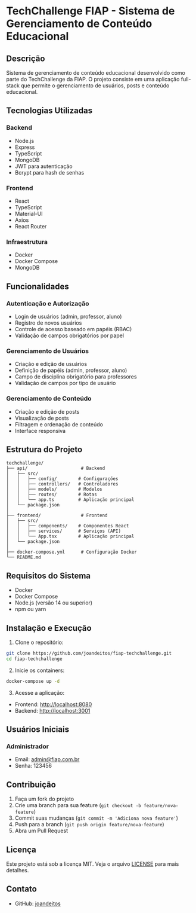 # TechChallenge FIAP - Sistema de Gerenciamento de Conteúdo Educacional

## Descrição
Sistema de gerenciamento de conteúdo educacional desenvolvido como parte do TechChallenge da FIAP. O projeto consiste em uma aplicação full-stack que permite o gerenciamento de usuários, posts e conteúdo educacional.

## Tecnologias Utilizadas

### Backend
- Node.js
- Express
- TypeScript
- MongoDB
- JWT para autenticação
- Bcrypt para hash de senhas

### Frontend
- React
- TypeScript
- Material-UI
- Axios
- React Router

### Infraestrutura
- Docker
- Docker Compose
- MongoDB

## Funcionalidades

### Autenticação e Autorização
- Login de usuários (admin, professor, aluno)
- Registro de novos usuários
- Controle de acesso baseado em papéis (RBAC)
- Validação de campos obrigatórios por papel

### Gerenciamento de Usuários
- Criação e edição de usuários
- Definição de papéis (admin, professor, aluno)
- Campo de disciplina obrigatório para professores
- Validação de campos por tipo de usuário

### Gerenciamento de Conteúdo
- Criação e edição de posts
- Visualização de posts
- Filtragem e ordenação de conteúdo
- Interface responsiva

## Estrutura do Projeto

```
techchallenge/
├── api/                    # Backend
│   ├── src/
│   │   ├── config/        # Configurações
│   │   ├── controllers/   # Controladores
│   │   ├── models/        # Modelos
│   │   ├── routes/        # Rotas
│   │   └── app.ts         # Aplicação principal
│   └── package.json
│
├── frontend/               # Frontend
│   ├── src/
│   │   ├── components/    # Componentes React
│   │   ├── services/      # Serviços (API)
│   │   └── App.tsx        # Aplicação principal
│   └── package.json
│
├── docker-compose.yml      # Configuração Docker
└── README.md
```

## Requisitos do Sistema

- Docker
- Docker Compose
- Node.js (versão 14 ou superior)
- npm ou yarn

## Instalação e Execução

1. Clone o repositório:
```bash
git clone https://github.com/joandeitos/fiap-techchallenge.git
cd fiap-techchallenge
```

2. Inicie os containers:
```bash
docker-compose up -d
```

3. Acesse a aplicação:
- Frontend: [http://localhost:8080](http://localhost:8080/)
- Backend: [http://localhost:3001](http://localhost:3001/)

## Usuários Iniciais

### Administrador
- Email: admin@fiap.com.br
- Senha: 123456

## Contribuição

1. Faça um fork do projeto
2. Crie uma branch para sua feature (`git checkout -b feature/nova-feature`)
3. Commit suas mudanças (`git commit -m 'Adiciona nova feature'`)
4. Push para a branch (`git push origin feature/nova-feature`)
5. Abra um Pull Request

## Licença

Este projeto está sob a licença MIT. Veja o arquivo [LICENSE](LICENSE) para mais detalhes.

## Contato

- GitHub: [joandeitos](https://github.com/joandeitos)
